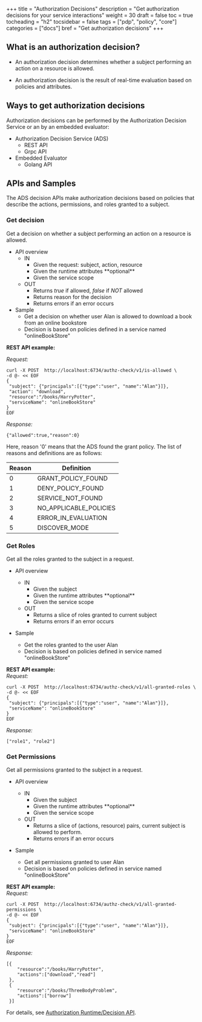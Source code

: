 +++
title = "Authorization Decisions"
description = "Get authorization decisions for your service interactions"
weight = 30
draft = false
toc = true
tocheading = "h2"
tocsidebar = false
tags = ["pdp", "policy", "core"]
categories = ["docs"]
bref = "Get authorization decisions"
+++

## What is an authorization decision?

- An authorization decision determines whether a subject performing an action on a resource is allowed.

- An authorization decision is the result of real-time evaluation based on policies and attributes.

## Ways to get authorization decisions

Authorization decisions can be performed by the Authorization Decision Service or an by an embedded evaluator:

- Authorization Decision Service (ADS)
  - REST API
  - Grpc API
- Embedded Evaluator
  - Golang API

## APIs and Samples

The ADS decision APIs make authorization decisions based on policies that describe the actions, permissions, and roles granted to a subject.

### Get decision

Get a decision on whether a subject performing an action on a resource is allowed.

- API overview
  - IN
    - Given the request: subject, action, resource
    - Given the runtime attributes \*\*optional\*\*
    - Given the service scope
  - OUT
    - Returns _true_ if allowed, _false_ if _NOT_ allowed
    - Returns reason for the decision
    - Returns errors if an error occurs
- Sample
  - Get a decision on whether user Alan is allowed to download a book from an online bookstore
  - Decision is based on policies defined in a service named "onlineBookStore"

**REST API example:**

_Request:_

```
curl -X POST  http://localhost:6734/authz-check/v1/is-allowed \
-d @- << EOF
{
 "subject": {"principals":[{"type":"user", "name":"Alan"}]},
 "action": "download",
 "resource":"/books/HarryPotter",
 "serviceName": "onlineBookStore"
}
EOF
```

_Response:_

```
{"allowed":true,"reason":0}
```

Here, reason '0' means that the ADS found the grant policy. The list of reasons and definitions are as follows:

 <table class="bordered striped">
    <thead>
      <tr>
        <th>Reason</th>
        <th>Definition</th>
      </tr>
    </thead>
    <tbody>
      <tr>
        <td> 0 </td>
        <td> GRANT_POLICY_FOUND </td>
      </tr>
      <tr>
        <td> 1 </td>
        <td> DENY_POLICY_FOUND </td>
      </tr>
      <tr>
        <td> 2 </td>
        <td> SERVICE_NOT_FOUND </td>
      </tr>
      <tr>
        <td> 3 </td>
        <td> NO_APPLICABLE_POLICIES </td>
      </tr>
      <tr>
        <td> 4 </td>
        <td> ERROR_IN_EVALUATION </td>
      </tr>
      <tr>
        <td> 5 </td>
        <td> DISCOVER_MODE </td>
      </tr>
   </tbody>
 </table>

### Get Roles

Get all the roles granted to the subject in a request.

- API overview

  - IN
    - Given the subject
    - Given the runtime attributes \*\*optional\*\*
    - Given the service scope
  - OUT
    - Returns a slice of roles granted to current subject
    - Returns errors if an error occurs

- Sample
  - Get the roles granted to the user Alan
  - Decision is based on policies defined in service named "onlineBookStore"

**REST API example:**  
_Request:_

```
curl -X POST  http://localhost:6734/authz-check/v1/all-granted-roles \
-d @- << EOF
{
 "subject": {"principals":[{"type":"user", "name":"Alan"}]},
 "serviceName": "onlineBookStore"
}
EOF
```

_Response:_

```
["role1", "role2"]
```

### Get Permissions

Get all permissions granted to the subject in a request.

- API overview

  - IN
    - Given the subject
    - Given the runtime attributes \*\*optional\*\*
    - Given the service scope
  - OUT
    - Returns a slice of (actions, resource) pairs, current subject is allowed to perform.
    - Returns errors if an error occurs

- Sample
  - Get all permissions granted to user Alan
  - Decision is based on policies defined in service named "onlineBookStore"

**REST API example:**  
_Request:_

```
curl -X POST  http://localhost:6734/authz-check/v1/all-granted-permissions \
-d @- << EOF
{
 "subject": {"principals":[{"type":"user", "name":"Alan"}]},
 "serviceName": "onlineBookStore"
}
EOF
```

_Response:_

```
[{
    "resource":"/books/HarryPotter",
    "actions":["download","read"]
 },
 {
    "resource":"/books/ThreeBodyProblem",
    "actions":["borrow"]
 }]
```

For details, see [Authorization Runtime/Decision API](../api/decision_api).
